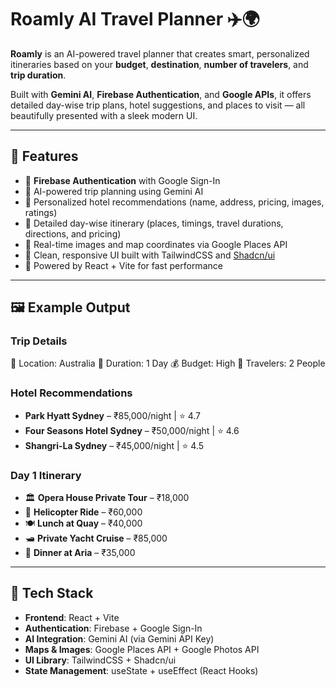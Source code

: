 # Roamly AI Travel Planner ✈️🌍

**Roamly** is an AI-powered travel planner that creates smart, personalized itineraries based on your **budget**, **destination**, **number of travelers**, and **trip duration**.

Built with **Gemini AI**, **Firebase Authentication**, and **Google APIs**, it offers detailed day-wise trip plans, hotel suggestions, and places to visit — all beautifully presented with a sleek modern UI.

---

## 🧠 Features

- 🔐 **Firebase Authentication** with Google Sign-In
- 🧳 AI-powered trip planning using Gemini AI
- 🏨 Personalized hotel recommendations (name, address, pricing, images, ratings)
- 📍 Detailed day-wise itinerary (places, timings, travel durations, directions, and pricing)
- 📸 Real-time images and map coordinates via Google Places API
- 🎨 Clean, responsive UI built with TailwindCSS and [Shadcn/ui](https://ui.shadcn.com/)
- 🚀 Powered by React + Vite for fast performance

---

## 🖼️ Example Output

### Trip Details
📍 Location: Australia
📅 Duration: 1 Day
💰 Budget: High
🧍 Travelers: 2 People

### Hotel Recommendations
- **Park Hyatt Sydney** – ₹85,000/night | ⭐ 4.7  
- **Four Seasons Hotel Sydney** – ₹50,000/night | ⭐ 4.6  
- **Shangri-La Sydney** – ₹45,000/night | ⭐ 4.5  

### Day 1 Itinerary
- 🏛️ **Opera House Private Tour** – ₹18,000  
- 🚁 **Helicopter Ride** – ₹60,000  
- 🍽️ **Lunch at Quay** – ₹40,000  
- 🛥️ **Private Yacht Cruise** – ₹85,000  
- 🌇 **Dinner at Aria** – ₹35,000  

---

## 🔧 Tech Stack

- **Frontend**: React + Vite  
- **Authentication**: Firebase + Google Sign-In  
- **AI Integration**: Gemini AI (via Gemini API Key)  
- **Maps & Images**: Google Places API + Google Photos API  
- **UI Library**: TailwindCSS + Shadcn/ui  
- **State Management**: useState + useEffect (React Hooks)

